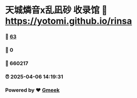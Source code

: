 # 天城燐音x乱凪砂 收录馆 :link: https://yotomi.github.io/rinsa 
### :page_facing_up: [63](https://yotomi.github.io/rinsa/tag.html) 
### :speech_balloon: 0 
### :hibiscus: 660217 
### :alarm_clock: 2025-04-06 14:19:31 
### Powered by :heart: [Gmeek](https://github.com/Meekdai/Gmeek)
